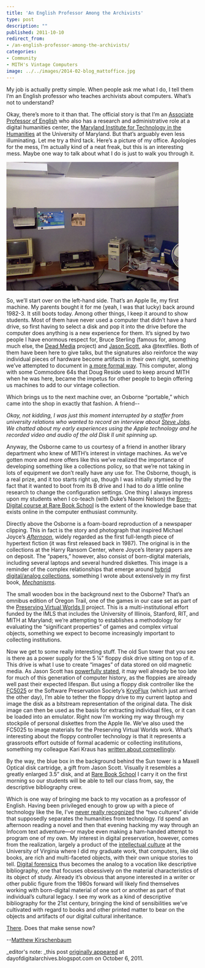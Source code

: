 ```yaml
---
title: 'An English Professor Among the Archivists'
type: post
description: ""
published: 2011-10-10
redirect_from: 
- /an-english-professor-among-the-archivists/
categories:
- Community
- MITH's Vintage Computers
image: ../../images/2014-02-blog_mattoffice.jpg
---
```

My job is actually pretty simple. When people ask me what I do, I tell them I’m an English professor who teaches archivists about computers. What’s not to understand?

Okay, there’s more to it than that. The official story is that I’m an [Associate Professor of English](http://www.english.umd.edu/users/mgk) who also has a research and administrative role at a digital humanities center, the [Maryland Institute for Technology in the Humanities](http://mith.umd.edu/) at the University of Maryland. But that’s arguably even less illuminating. Let me try a third tack. Here’s a picture of my office. Apologies for the mess, I’m actually kind of a neat freak, but this is an interesting mess. Maybe one way to talk about what I do is just to walk you through it.

![Matt's Office](../../images/2014-02-blog_mattoffice.jpg)

So, we’ll start over on the left-hand side. That’s an Apple IIe, my first machine. My parents bought it for me (yeah, I was that lucky) back around 1982-3. It still boots today. Among other things, I keep it around to show students. Most of them have never used a computer that didn’t have a hard drive, so first having to select a disk and pop it into the drive before the computer does anything is a new experience for them. It’s signed by two people I have enormous respect for, Bruce Sterling (famous for, among much else, the [Dead Media](http://www.deadmedia.org/) project) and [Jason Scott](http://ascii.textfiles.com/), aka @textfiles. Both of them have been here to give talks, but the signatures also reinforce the way individual pieces of hardware become artifacts in their own right, something we’ve attempted to document in [a more formal way](http://mith.umd.edu/research/miths-vintage-computers/ "MITH’s Vintage Computers"). This computer, along with some Commodore 64s that Doug Reside used to keep around MITH when he was here, became the impetus for other people to begin offering us machines to add to our vintage collection.

Which brings us to the next machine over, an Osborne “portable,” which came into the shop in exactly that fashion. A friend--

_Okay, not kidding, I was just this moment interrupted by a staffer from university relations who wanted to record an interview about [Steve Jobs](http://www.apple.com/). We chatted about my early experiences using the Apple technology and he recorded video and audio of the old Disk II unit spinning up._

Anyway, the Osborne came to us courtesy of a friend in another library department who knew of MITH’s interest in vintage machines. As we’ve gotten more and more offers like this we’ve realized the importance of developing something like a collections policy, so that we’re not taking in lots of equipment we don’t really have any use for. The Osborne, though, is a real prize, and it too starts right up, though I was initially stymied by the fact that it wanted to boot from its B drive and I had to do a little online research to change the configuration settings. One thing I always impress upon my students when I co-teach (with Duke’s Naomi Nelson) the [Born-Digital course at Rare Book School](http://www.rarebookschool.org/courses/libraries/l95/) is the extent of the knowledge base that exists online in the computer enthusiast community.

Directly above the Osborne is a foam-board reproduction of a newspaper clipping. This in fact is the story and photograph that inspired Michael Joyce’s _[Afternoon](http://www.eastgate.com/catalog/Afternoon.html)_, widely regarded as the first full-length piece of hypertext fiction (it was first released back in 1987). The original is in the collections at the Harry Ransom Center, where Joyce’s literary papers are on deposit. The “papers,” however, also consist of born-digital materials, including several laptops and several hundred diskettes. This image is a reminder of the complex relationships that emerge around [hybrid digital/analog collections](http://www.neh.gov/ODH/Default.aspx?tabid=111&id=37), something I wrote about extensively in my first book, _[Mechanisms](http://mechanisms-book.blogspot.com/)_.

The small wooden box in the background next to the Osborne? That’s an omnibus edition of Oregon Trail, one of the games in our case set as part of the [Preserving Virtual Worlds II](http://www.lis.illinois.edu/articles/2010/09/preserving-virtual-worlds-ii-awarded-more-750000-imls) project. This is a multi-institutional effort funded by the IMLS that includes the University of Illinois, Stanford, RIT, and MITH at Maryland; we’re attempting to establishes a methodology for evaluating the “significant properties” of games and complex virtual objects, something we expect to become increasingly important to collecting institutions.

Now we get to some really interesting stuff. The old Sun tower that you see is there as a power supply for the 5 ¼” floppy disk drive sitting on top of it. This drive is what I use to create “images” of data stored on old magnetic media. As Jason Scott has [powerfully stated](http://ascii.textfiles.com/archives/3191), it may well already be too late for much of this generation of computer history, as the floppies are already well past their expected lifespan. But using a floppy disk controller like the [FC5025](http://www.deviceside.com/fc5025.html) or the Software Preservation Society’s [KryoFlux](http://www.kryoflux.com/) (which just arrived the other day), I’m able to tether the floppy drive to my current laptop and image the disk as a bitstream representation of the original data. The disk image can then be used as the basis for extracting individual files, or it can be loaded into an emulator. Right now I’m working my way through my stockpile of personal diskettes from the Apple IIe. We’ve also used the FC5025 to image materials for the Preserving Virtual Worlds work. What’s interesting about the floppy controller technology is that it represents a grassroots effort outside of formal academic or collecting institutions, something my colleague Kari Kraus has [written about compellingly](http://www.nytimes.com/2011/08/07/opinion/sunday/when-data-disappears.html).

By the way, the blue box in the background behind the Sun tower is a Maxell Optical disk cartridge, a gift from Jason Scott. Visually it resembles a greatly enlarged 3.5” disk, and at [Rare Book School](http://www.rarebookschool.org/courses/libraries/l95/) I carry it on the first morning so our students will be able to tell our class from, say, the descriptive bibliography crew.

Which is one way of bringing me back to my vocation as a professor of English. Having been privileged enough to grow up with a piece of technology like the IIe, I’ve [never really recognized](http://chronicle.com/article/Hello-Worlds/5476) the “two cultures” divide that supposedly separates the humanities from technology. I’d spend an afternoon reading a novel and then that evening hacking my way through an Infocom text adventure—or maybe even making a ham-handed attempt to program one of my own. My interest in digital preservation, however, comes from the realization, largely a product of the [intellectual culture](http://www.iath.virginia.edu/) at the University of Virginia where I did my graduate work, that computers, like old books, are rich and multi-faceted objects, with their own unique stories to tell. [Digital forensics](http://bitcurator.net/) thus becomes the analog to a vocation like descriptive bibliography, one that focuses obsessively on the material characteristics of its object of study. Already it’s obvious that anyone interested in a writer or other public figure from the 1980s forward will likely find themselves working with born-digital material of one sort or another as part of that individual’s cultural legacy. I see my work as a kind of descriptive bibliography for the 21st century, bringing the kind of sensibilities we’ve cultivated with regard to books and other printed matter to bear on the objects and artifacts of our digital cultural inheritance.

[There](http://vimeo.com/28006483). Does that make sense now?

\--[Matthew Kirschenbaum](http://mkirschenbaum.wordpress.com/)

\_editor's note: \_this post [originally appeared](http://dayofdigitalarchives.blogspot.com/2011/10/english-professor-among-archivists.html) at dayofdigitalarchives.blogspot.com on October 6, 2011.
